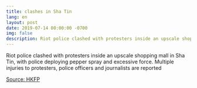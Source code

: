 ```yaml
---
title: clashes in Sha Tin
lang: en
layout: post
date: 2019-07-14 00:00:00 -0700
img: false
description: Riot police clashed with protesters inside an upscale shopping mall in Sha Tin, with police deploying pepper spray and excessive force. Multiple injuries to protesters, police officers and journalists are reported
---
```


Riot police clashed with protesters inside an upscale shopping mall in Sha Tin, with police deploying pepper spray and excessive force. Multiple injuries to protesters, police officers and journalists are reported

[Source: HKFP](https://www.hongkongfp.com/2019/07/14/hong-kong-anti-extradition-law-demo-turns-ugly-riot-police-deploy-pepper-spray-inside-mall-clear-protesters/)